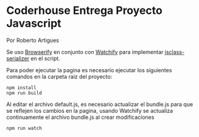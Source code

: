 # Coderhouse Entrega Proyecto Javascript
Por Roberto Artigues


Se uso [Browserify](https://www.npmjs.com/package/browserify) en conjunto con [Watchify](https://www.npmjs.com/package/watchify/v/4.0.0) para implementar [jsclass-serializer](https://www.npmjs.com/package/jsclass-serializer/v/0.2.5) en el script.

Para poder ejecutar la pagina es necesario ejecutar los siguientes comandos en la carpeta raiz del proyecto:
```
npm install
npm run build
```

Al editar el archivo default.js, es necesario actualizar el bundle.js para que se reflejen los cambios en la pagina, usando Watchify se actualiza continuamente el archivo bundle.js al crear modificaciones
```
npm run watch
```
